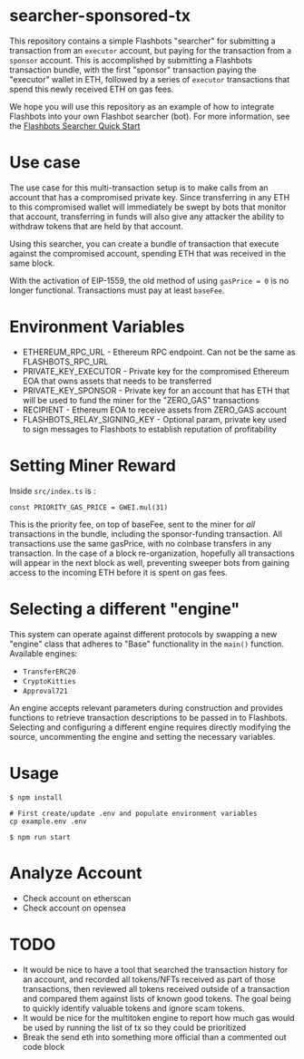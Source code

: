 searcher-sponsored-tx
=======================
This repository contains a simple Flashbots "searcher" for submitting a transaction from an `executor` account, but paying for the transaction from a `sponsor` account. This is accomplished by submitting a Flashbots transaction bundle, with the first "sponsor" transaction paying the "executor" wallet in ETH, followed by a series of `executor` transactions that spend this newly received ETH on gas fees.

We hope you will use this repository as an example of how to integrate Flashbots into your own Flashbot searcher (bot). For more information, see the [Flashbots Searcher Quick Start](https://docs.flashbots.net/flashbots-auction/searchers/quick-start/)

Use case
========
The use case for this multi-transaction setup is to make calls from an account that has a compromised private key. Since transferring in any ETH to this compromised wallet will immediately be swept by bots that monitor that account, transferring in funds will also give any attacker the ability to withdraw tokens that are held by that account.

Using this searcher, you can create a bundle of transaction that execute against the compromised account, spending ETH that was received in the same block.

With the activation of EIP-1559, the old method of using `gasPrice = 0` is no longer functional. Transactions must pay at least `baseFee`.


Environment Variables
=====================
- ETHEREUM_RPC_URL - Ethereum RPC endpoint. Can not be the same as FLASHBOTS_RPC_URL
- PRIVATE_KEY_EXECUTOR - Private key for the compromised Ethereum EOA that owns assets that needs to be transferred
- PRIVATE_KEY_SPONSOR - Private key for an account that has ETH that will be used to fund the miner for the "ZERO_GAS" transactions 
- RECIPIENT - Ethereum EOA to receive assets from ZERO_GAS account
- FLASHBOTS_RELAY_SIGNING_KEY - Optional param, private key used to sign messages to Flashbots to establish reputation of profitability

Setting Miner Reward
====================
Inside `src/index.ts` is :
```
const PRIORITY_GAS_PRICE = GWEI.mul(31)
```

This is the priority fee, on top of baseFee, sent to the miner for *all* transactions in the bundle, including the sponsor-funding transaction. All transactions use the same gasPrice, with no coinbase transfers in any transaction. In the case of a block re-organization, hopefully all transactions will appear in the next block as well, preventing sweeper bots from gaining access to the incoming ETH before it is spent on gas fees.

Selecting a different "engine"
==============================
This system can operate against different protocols by swapping a new "engine" class that adheres to "Base" functionality in the `main()` function. Available engines:
- `TransferERC20`
- `CryptoKitties`
- `Approval721`
  

An engine accepts relevant parameters during construction and provides functions to retrieve transaction descriptions to be passed in to Flashbots. Selecting and configuring a different engine requires directly modifying the source, uncommenting the engine and setting the necessary variables.


Usage
======================
```
$ npm install

# First create/update .env and populate environment variables
cp example.env .env

$ npm run start
```


Analyze Account
======================

* Check account on etherscan
* Check account on opensea


TODO
======================
* It would be nice to have a tool that searched the transaction history for an account, and recorded all tokens/NFTs received as part of those transactions, then reviewed all tokens received outside of a transaction and compared
them against lists of known good tokens. The goal being to quickly identify valuable tokens and ignore scam tokens.
* It would be nice for the multitoken engine to report how much gas would be used by running the list of tx so they could be prioritized
* Break the send eth into something more official than a commented out code block
